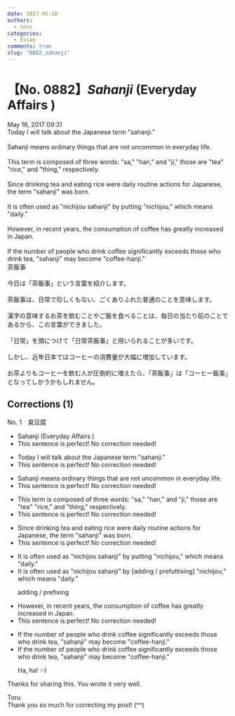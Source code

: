 ```yaml
---
date: 2017-05-18
authors:
  - toru
categories:
  - Essay
comments: true
slug: "0882_sahanji"
---
```


# 【No. 0882】<strong><em>Sahanji</em></strong> (Everyday Affairs )
<div class="date">May 18, 2017 09:31</div>
<div id="post"><div id="body_show_ori">
Today I will talk about the Japanese term "sahanji."<br/><br/>Sahanji means ordinary things that are not uncommon in everyday life.<br/><br/>This term is composed of three words: "sa," "han," and "ji," those are "tea" "rice," and "thing," respectively.<br/><br/>Since drinking tea and eating rice were daily routine actions for Japanese, the term "sahanji" was born.<br/><br/>It is often used as "nichijou sahanji" by putting "nichijou," which means "daily."<br/><br/>However, in recent years, the consumption of coffee has greatly increased in Japan.<br/><br/>If the number of people who drink coffee significantly exceeds those who drink tea, "sahanji" may become "coffee-hanji."
</div></div>

<!-- more -->

<div id="post_ja"><div id="body_show_mo">
茶飯事<br/><br/>今日は「茶飯事」という言葉を紹介します。<br/><br/>茶飯事は、日常で珍しくもない、ごくありふれた普通のことを意味します。<br/><br/>漢字の意味するお茶を飲むことやご飯を食べることは、毎日の当たり前のことであるから、この言葉ができました。<br/><br/>「日常」を頭につけて「日常茶飯事」と用いられることが多いです。<br/><br/>しかし、近年日本ではコーヒーの消費量が大幅に増加しています。<br/><br/>お茶よりもコーヒーを飲む人が圧倒的に増えたら、「茶飯事」は「コーヒー飯事」となってしかうかもしれません。
</div></div>

## Corrections (1)
<div id="block"><div class="first_name"> No. 1　<span class="just_name">臭豆腐</span></div><div id="block2">
<ul class="correction_field">
<li class="incorrect">Sahanji (Everyday Affairs )</li>
<li class="corrected perfect">This sentence is perfect! No correction needed!</li>
</ul>
<ul class="correction_field">
<li class="incorrect">Today I will talk about the Japanese term "sahanji."</li>
<li class="corrected perfect">This sentence is perfect! No correction needed!</li>
</ul>
<ul class="correction_field">
<li class="incorrect">Sahanji means ordinary things that are not uncommon in everyday life.</li>
<li class="corrected perfect">This sentence is perfect! No correction needed!</li>
</ul>
<ul class="correction_field">
<li class="incorrect">This term is composed of three words: "sa," "han," and "ji," those are "tea" "rice," and "thing," respectively.</li>
<li class="corrected perfect">This sentence is perfect! No correction needed!</li>
</ul>
<ul class="correction_field">
<li class="incorrect">Since drinking tea and eating rice were daily routine actions for Japanese, the term "sahanji" was born.</li>
<li class="corrected perfect">This sentence is perfect! No correction needed!</li>
</ul>
<ul class="correction_field">
<li class="incorrect">It is often used as "nichijou sahanji" by putting "nichijou," which means "daily."</li>
<li class="corrected correct">
It is often used as "nichijou sahanji" by <span class="f_red">[adding / </span>p<span class="f_red">ref</span><span class="f_gray"><span class="sline">utt</span></span>i<span class="f_red">xi</span>ng<span class="f_red">]</span> "nichijou," which means "daily."
<p class="correction_comment">adding / prefixing</p>
</li>
</ul>
<ul class="correction_field">
<li class="incorrect">However, in recent years, the consumption of coffee has greatly increased in Japan.</li>
<li class="corrected perfect">This sentence is perfect! No correction needed!</li>
</ul>
<ul class="correction_field">
<li class="incorrect">If the number of people who drink coffee significantly exceeds those who drink tea, "sahanji" may become "coffee-hanji."</li>
<li class="corrected correct">
If the number of people who drink coffee significantly exceeds those who drink tea, "sahanji" may become "coffee-hanji."
<p class="correction_comment">Ha, ha! :-)</p>
</li>
</ul>
<p class="comment_small">
 Thanks for sharing this. You wrote it very well.
</p>

</div><div class="name"><span class="just_name">Toru</span><br>
Thank you so much for correcting my post! (^^)
</div>
</div>
